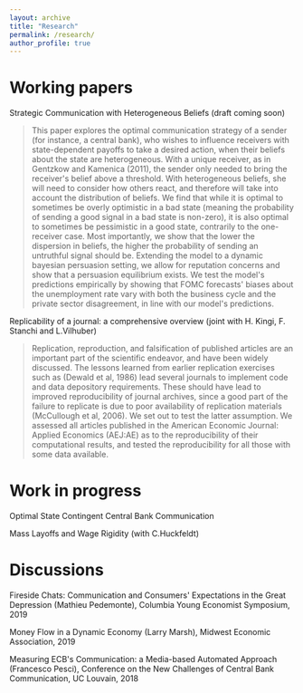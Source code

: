 ```yaml
---
layout: archive
title: "Research"
permalink: /research/
author_profile: true
---
```



Working papers
======

Strategic Communication with Heterogeneous Beliefs (draft coming soon)

> This paper explores the optimal communication strategy of a sender (for instance, a central bank), who wishes to influence receivers with state-dependent payoffs to take a desired action, when their beliefs about the state are heterogeneous. With a unique receiver, as in Gentzkow and Kamenica (2011), the sender only needed to bring the receiver's belief above a threshold. With heterogeneous beliefs, she will need to consider how others react, and therefore will take into account the distribution of beliefs. We find that while it is optimal to sometimes be overly optimistic in a bad state (meaning the probability of sending a good signal in a bad state is non-zero), it is also optimal to sometimes be pessimistic in a good state, contrarily to the one-receiver case. Most importantly, we show that the lower the dispersion in beliefs, the higher the probability of sending an untruthful signal should be. Extending the model to a dynamic bayesian persuasion setting, we allow for reputation concerns and show that a persuasion equilibrium exists. We test the model's predictions empirically by showing that FOMC forecasts' biases about the unemployment rate vary with both the business cycle and the private sector disagreement, in line with our model's predictions.

 Replicability of a journal: a comprehensive overview (joint with H. Kingi, F. Stanchi and L.Vilhuber)
> Replication, reproduction, and falsification of published articles are an important part of the scientific endeavor, and have been widely discussed. The lessons learned from earlier replication exercises such as (Dewald et al, 1986) lead several journals to implement code and data depository requirements. These should have lead to improved reproducibility of journal archives, since a good part of the failure to replicate is due to poor availability of replication materials (McCullough et al, 2006). We set out to test the latter assumption. We assessed all articles published in the American Economic Journal: Applied Economics (AEJ:AE) as to the reproducibility of their computational results, and tested the reproducibility for all those with some data available.

Work in progress
======
Optimal State Contingent Central Bank Communication

Mass Layoffs and Wage Rigidity (with C.Huckfeldt)

Discussions
======
Fireside Chats: Communication and Consumers' Expectations in the Great Depression (Mathieu Pedemonte), Columbia Young Economist Symposium, 2019

Money Flow in a Dynamic Economy (Larry Marsh), Midwest Economic Association, 2019

Measuring ECB's Communication: a Media-based Automated Approach (Francesco Pesci), Conference on the New Challenges of Central Bank Communication, UC Louvain, 2018